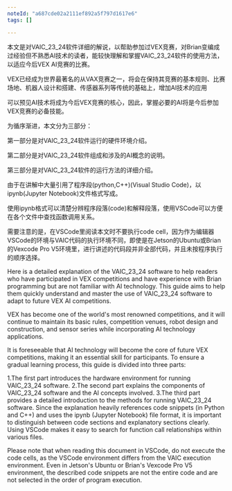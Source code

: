```yaml
---
noteId: "a687cde02a2111ef892a5f797d1617e6"
tags: []

---
```


本文是对VAIC_23_24软件详细的解说，以帮助参加过VEX竞赛，对Brian变编成过经验但不熟悉AI技术的读者，能较快理解和掌握VAIC_23_24软件的使用方法，以适应今后VEX AI竞赛的比赛。

VEX已经成为世界最著名的从VAX竞赛之一，将会在保持其竞赛的基本规则、比赛场地、机器人设计和搭建、传感器系列等传统的基础上，增加AI技术的应用


可以预见AI技术将成为今后VEX竞赛的核心，因此，掌握必要的AI将是今后参加VEX竞赛的必备技能。

为循序渐进，本文分为三部分：

第一部分是对VAIC_23_24软件运行的硬件环境介绍。

第二部分是对VAIC_23_24软件组成和涉及的AI概念的说明。

第三部分是对VAIC_23_24软件的运行方法的详细介绍。

由于在讲解中大量引用了程序段(python,C++)(Visual Studio Code)，以ipynb(Jupyter Notebook)文件格式写成。

使用ipynb格式可以清楚分辨程序段落(code)和解释段落，使用VSCode可以方便在各个文件中查找函数调用关系。

需要注意的是，在VSCode里阅读本文时不要执行code cell，因为作为编辑器VSCode的环境与VAIC代码的执行环境不同，即使是在Jetson的Ubuntu或Brian的Vexcode Pro V5环境里，进行讲述的代码段并非全部代码，并且未按程序执行的顺序选择。


Here is a detailed explanation of the VAIC_23_24 software to help readers who have participated in VEX competitions and have experience with Brian programming but are not familiar with AI technology. This guide aims to help them quickly understand and master the use of VAIC_23_24 software to adapt to future VEX AI competitions.

VEX has become one of the world's most renowned competitions, and it will continue to maintain its basic rules, competition venues, robot design and construction, and sensor series while incorporating AI technology applications.

It is foreseeable that AI technology will become the core of future VEX competitions, making it an essential skill for participants. To ensure a gradual learning process, this guide is divided into three parts:

1.The first part introduces the hardware environment for running VAIC_23_24 software.
2.The second part explains the components of VAIC_23_24 software and the AI concepts involved.
3.The third part provides a detailed introduction to the methods for running VAIC_23_24 software.
Since the explanation heavily references code snippets (in Python and C++) and uses the ipynb (Jupyter Notebook) file format, it is important to distinguish between code sections and explanatory sections clearly. Using VSCode makes it easy to search for function call relationships within various files.

Please note that when reading this document in VSCode, do not execute the code cells, as the VSCode environment differs from the VAIC execution environment. Even in Jetson's Ubuntu or Brian's Vexcode Pro V5 environment, the described code snippets are not the entire code and are not selected in the order of program execution.




